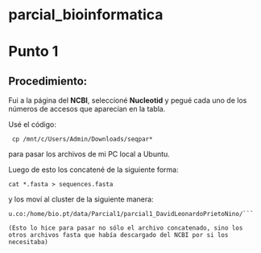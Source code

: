 # parcial_bioinformatica

# Punto 1

## Procedimiento:

Fui a la página del **NCBI**, seleccioné **Nucleotid** y pegué cada uno de los números de accesos que aparecían en la tabla.

Usé el código:

``` cp /mnt/c/Users/Admin/Downloads/seqpar*```

para pasar los archivos de mi PC local a Ubuntu.

Luego de esto los concatené de la siguiente forma:

```cat *.fasta > sequences.fasta```

y los moví al cluster de la siguiente manera:

```scp -i bio.pt.pem -P 53841 *.fasta bio.pt@loginpub-hpc.urosario.ed
u.co:/home/bio.pt/data/Parcial1/parcial1_DavidLeonardoPrietoNino/```

(Esto lo hice para pasar no sólo el archivo concatenado, sino los otros archivos fasta que había descargado del NCBI por si los necesitaba)
